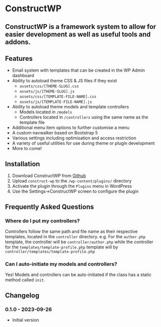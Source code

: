 # ConstructWP

## ConstructWP is a framework system to allow for easier development as well as useful tools and addons.

## Features
* Email system with templates that can be created in the WP Admin dashboard
* Ability to autoload theme CSS & JS files if they exist
  * `assets/css/[THEME-SLUG].css`
  * `assets/js/[THEME-SLUG].js`
  * `assets/css/[TEMPLATE-FILE-NAME].css`
  * `assets/js/[TEMPLATE-FILE-NAME].js`
* Ability to autoload theme models and template controllers
  * Models located in `/models`
  * Controllers located in `/controllers` using the same name as the template file
* Additional menu item options to further customise a menu
* A custom navwalker based on Bootstrap 5
* Various settings including optimisation and access restriction
* A variety of useful utilities for use during theme or plugin development
* More to come!

## Installation

1. Download ConstructWP from [Github](https://github.com/apalfrey/construct-wp)
2. Upload `construct-wp` to the `/wp-content/plugins/` directory
3. Activate the plugin through the `Plugins` menu in WordPress
4. Use the Settings->ConstructWP screen to configure the plugin

## Frequently Asked Questions

### Where do I put my controllers?

Controllers follow the same path and file name as their respective templates, located in the `controller` directory. e.g. For the `author.php` template, the controller will be `controller/author.php` while the controller for the `templates/template-profile.php` template will by `controller/templates/template-profile.php`

### Can I auto-initiate my models and controllers?

Yes! Models and controllers can be auto-initiated if the class has a static method called `init`.

## Changelog

### 0.1.0 - 2023-09-26

* Initial version